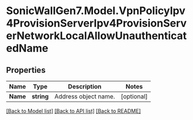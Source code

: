 # SonicWallGen7.Model.VpnPolicyIpv4ProvisionServerIpv4ProvisionServerNetworkLocalAllowUnauthenticatedName

## Properties

Name | Type | Description | Notes
------------ | ------------- | ------------- | -------------
**Name** | **string** | Address object name. | [optional] 

[[Back to Model list]](../README.md#documentation-for-models) [[Back to API list]](../README.md#documentation-for-api-endpoints) [[Back to README]](../README.md)

